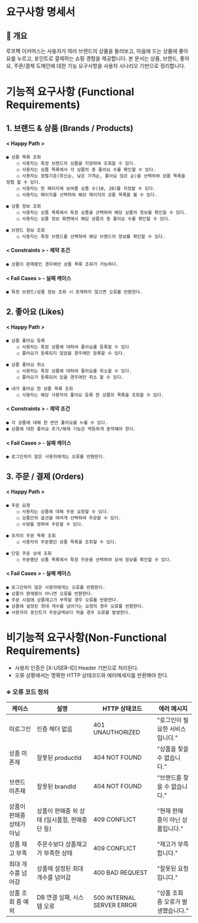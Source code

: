 # 요구사항 명세서
## 📝 개요
루프팩 이커머스는 사용자가 여러 브랜드의 상품을 둘러보고, 마음에 드는 상품에 좋아요를 누르고, 포인트로 결제하는 쇼핑 경험을 제공합니다.
본 문서는 상품, 브랜드, 좋아요, 주문/결제 도메인에 대한 기능 요구사항을 사용자 시나리오 기반으로 정리합니다.


# 기능적 요구사항 (Functional Requirements)

## 1. 브랜드 & 상품 (Brands / Products)
#### < Happy Path >
    ● 상품 목록 조회
        ○ 사용자는 특정 브랜드의 상품을 지정하여 조회할 수 있다.
        ○ 사용자는 상품 목록에서 각 상품의 총 좋아요 수를 확인할 수 있다.
        ○ 사용자는 정렬기준(최신순, 낮은 가격순, 좋아요 많은 순)을 선택하여 상품 목록을 정렬 할 수 있다.
        ○ 사용자는 한 페이지에 보여줄 상품 수(10, 20)를 지정할 수 있다.
        ○ 사용자는 페이지를 선택하여 해당 페이지의 상품 목록을 볼 수 있다.
     
    ● 상품 정보 조회
        ○ 사용자는 상품 목록에서 특정 상품을 선택하여 해당 상품의 정보를 확인할 수 있다.
        ○ 사용자는 상품 정보 화면에서 해당 상품의 총 좋아요 수를 확인할 수 있다.

    ● 브랜드 정보 조회
        ○ 사용자는 특정 브랜드를 선택하여 해당 브랜드의 정보를 확인할 수 있다.

#### < Constraints > - 제약 조건
    ● 상품이 판매중인 경우에만 상품 목록 조회가 가능하다.

#### < Fail Cases > - 실패 케이스
    ● 특정 브랜드/상품 정보 조회 시 존재하지 않으면 오류를 반환한다.


## 2. 좋아요 (Likes)
#### < Happy Path >
    ● 상품 좋아요 등록
        ○ 사용자는 특정 상품에 대하여 좋아요를 등록할 수 있다
        ○ 좋아요가 등록되지 않았을 경우에만 등록할 수 있다.
    
    ● 상품 좋아요 취소
        ○ 사용자는 특정 상품에 대하여 좋아요를 취소할 수 있다.
        ○ 좋아요가 등록되어 있을 경우에만 취소 할 수 있다.
    
    ● 내가 좋아요 한 상품 목록 조회
        ○ 사용자는 해당 사용자의 좋아요 등록 한 상품의 목록을 조회할 수 있다.

#### < Constraints > - 제약 조건
    ● 각 상품에 대해 한 번만 좋아요를 누를 수 있다.
    ● 상품에 대한 좋아요 추가/해제 기능은 멱등하게 동작해야 한다.

#### < Fail Cases > - 실패 케이스
    ● 로그인하지 않은 사용자에게는 오류를 반환한다.

## 3. 주문 / 결제 (Orders)
#### < Happy Path >
    ● 주문 요청
        ○ 사용자는 상품에 대해 주문 요청할 수 있다.
        ○ 상품안의 옵션을 여러개 선택하여 주문할 수 있다.
        ○ 수량을 정하여 주문할 수 있다.

    ● 유저의 주문 목록 조회
        ○ 사용자의 주문했던 상품 목록을 조회할 수 있다.
    
    ● 단일 주문 상세 조회
        ○ 주문했던 상품 목록에서 특정 주문을 선택하여 상세 정보를 확인할 수 있다.

#### < Fail Cases > - 실패 케이스
    ● 로그인하지 않은 사용자에게는 오류를 반환한다.
    ● 상품이 판매중이 아니면 오류를 반환한다.
    ● 주문 시점에 상품재고가 부족할 경우 오류를 반환한다.
    ● 상품에 설정된 최대 개수를 넘어가는 요청의 경우 오류를 반환한다.
    ● 사용자의 포인트가 주문금액보다 적을 경우 오류를 발생한다.


# 비기능적 요구사항(Non-Functional Requirements)
- 사용자 인증은 [X-USER-ID] Header 기반으로 처리된다.
- 오류 상황에서는 명확한 HTTP 상태코드와 에러메세지를 반환해야 한다.

### ※ 오류 코드 정의

| 케이스                | 설명                          | HTTP 상태코드 | 에러 메시지                |
|--------------------|-----------------------------|---------------|-----------------------|
| 미로그인               | 인증 헤더 없음                    | 401 UNAUTHORIZED | "로그인이 필요한 서비스입니다."    |
| 상품 미존재             | 잘못된 productId               | 404 NOT FOUND | "상품을 찾을 수 없습니다."      |
| 브랜드 미존재            | 잘못된 brandId                 | 404 NOT FOUND | "브랜드를 찾을 수 없습니다."     |
| 상품이 판매중 상태가 아님     | 상품이 판매중 외 상태 (일시품절, 판매중단 등) | 409 CONFLICT | "현재 판매 중이 아닌 상품입니다."  |
| 상품 재고 부족           | 주문수보다 상품재고가 부족한 상태          | 409 CONFLICT | "재고가 부족합니다."          |
| 최대 개수를 넘어감 | 상품에 설정된 최대 개수를 넘어감 | 400 BAD REQUEST | "잘못된 요청입니다."          |
| 상품 조회 중 예외         | DB 연결 실패, 시스템 오류            | 500 INTERNAL SERVER ERROR | "상품 조회 중 오류가 발생했습니다." |
